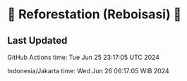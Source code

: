 
# 🌳 Reforestation (Reboisasi) 🌲

## Last Updated

GitHub Actions time: Tue Jun 25 23:17:05 UTC 2024

Indonesia/Jakarta time: Wed Jun 26 06:17:05 WIB 2024
